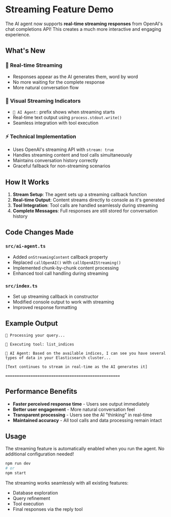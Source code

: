 # Streaming Feature Demo

The AI agent now supports **real-time streaming responses** from OpenAI's chat completions API! This creates a much more interactive and engaging experience.

## What's New

### 🔄 **Real-time Streaming**
- Responses appear as the AI generates them, word by word
- No more waiting for the complete response
- More natural conversation flow

### 💭 **Visual Streaming Indicators**
- `💭 AI Agent:` prefix shows when streaming starts
- Real-time text output using `process.stdout.write()`
- Seamless integration with tool execution

### ⚡ **Technical Implementation**
- Uses OpenAI's streaming API with `stream: true`
- Handles streaming content and tool calls simultaneously  
- Maintains conversation history correctly
- Graceful fallback for non-streaming scenarios

## How It Works

1. **Stream Setup**: The agent sets up a streaming callback function
2. **Real-time Output**: Content streams directly to console as it's generated
3. **Tool Integration**: Tool calls are handled seamlessly during streaming
4. **Complete Messages**: Full responses are still stored for conversation history

## Code Changes Made

### `src/ai-agent.ts`
- Added `onStreamingContent` callback property
- Replaced `callOpenAI()` with `callOpenAIStreaming()`
- Implemented chunk-by-chunk content processing
- Enhanced tool call handling during streaming

### `src/index.ts`
- Set up streaming callback in constructor
- Modified console output to work with streaming
- Improved response formatting

## Example Output

```
🧠 Processing your query...

🔧 Executing tool: list_indices

💭 AI Agent: Based on the available indices, I can see you have several types of data in your Elasticsearch cluster...

[Text continues to stream in real-time as the AI generates it]

==================================================
```

## Performance Benefits

- **Faster perceived response time** - Users see output immediately
- **Better user engagement** - More natural conversation feel  
- **Transparent processing** - Users see the AI "thinking" in real-time
- **Maintained accuracy** - All tool calls and data processing remain intact

## Usage

The streaming feature is automatically enabled when you run the agent. No additional configuration needed!

```bash
npm run dev
# or
npm start
```

The streaming works seamlessly with all existing features:
- Database exploration
- Query refinement
- Tool execution
- Final responses via the reply tool